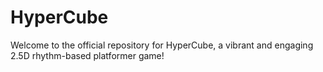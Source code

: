 # HyperCube
Welcome to the official repository for HyperCube, a vibrant and engaging 2.5D rhythm-based platformer game!

